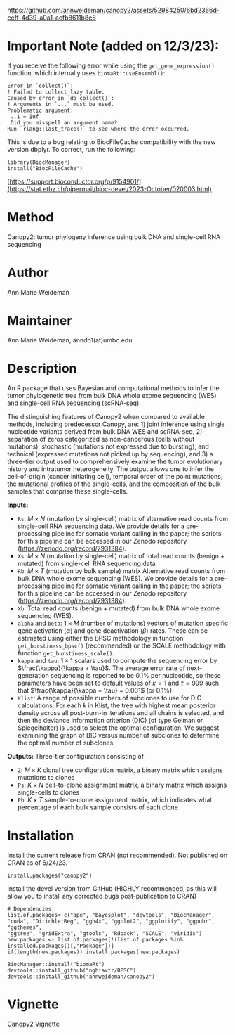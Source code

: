 https://github.com/annweideman/canopy2/assets/52984250/6bd2366d-ceff-4d39-a0a1-aefb8611b8e8

# Important Note (added on 12/3/23): 
If you receive the following error while using the `get_gene_expression()` function, which internally uses `biomaRt::useEnsembl()`:
```
Error in `collect()`:
! Failed to collect lazy table.
Caused by error in `db_collect()`:
! Arguments in `...` must be used.
Problematic argument:
 ..1 = Inf
 Did you misspell an argument name?
Run `rlang::last_trace()` to see where the error occurred.
```

This is due to a bug relating to BiocFileCache compatibility with the new version dbplyr. To correct, run the following:

```
library(BiocManager)
install("BiocFileCache")
```

[https://support.bioconductor.org/p/9154901/](https://stat.ethz.ch/pipermail/bioc-devel/2023-October/020003.html)

# Method
Canopy2: tumor phylogeny inference using bulk DNA and single-cell RNA sequencing

# Author
Ann Marie Weideman

# Maintainer
Ann Marie Weideman, anndo1(at)umbc.edu

# Description
An R package that uses Bayesian and computational methods to infer the tumor phylogenetic tree from bulk DNA whole exome sequencing (WES) and single-cell RNA sequencing (scRNA-seq).

The distinguishing features of Canopy2 when compared to available methods, including predecessor Canopy, are: 1) joint inference using single nucleotide variants derived from bulk DNA WES and scRNA-seq, 2) separation of zeros categorized as non-cancerous (cells without mutations), stochastic (mutations not expressed due to bursting), and technical (expressed mutations not picked up by sequencing), and 3) a three-tier output used to comprehensively examine the tumor evolutionary history and intratumor heterogeneity. The output allows one to infer the cell-of-origin (cancer initiating cell), temporal order of the point mutations, the mutational profiles of the single-cells, and the composition of the bulk samples that comprise these single-cells. 

**Inputs:**
  * `Rs`:   $M \times N$ (mutation by single-cell) matrix of alternative read counts from single-cell RNA sequencing data. We provide details for a pre-processing pipeline for somatic variant calling in the paper; the scripts for this pipeline can be accessed in our Zenodo repository (https://zenodo.org/record/7931384).
  * `Xs`:  $M \times N$ (mutation by single-cell) matrix of total read counts (benign + mutated) from single-cell RNA sequencing data.
  *  `Rb`:  $M \times T$ (mutation by bulk sample) matrix Alternative read counts from bulk DNA whole exome sequencing (WES). We provide details for a pre-processing pipeline for somatic variant calling in the paper; the scripts for this pipeline can be accessed in our Zenodo repository (https://zenodo.org/record/7931384).
  *  `Xb`: Total read counts (benign + mutated) from bulk DNA whole exome sequencing (WES).
  *  `alpha` and `beta`:  $1 \times M$ (number of mutations) vectors of mutation specific gene activation ($\alpha$) and gene deactivation ($\beta$) rates. These can be estimated using either the BPSC methodology in function `get_burstiness_bpsc()` (recommended) or the SCALE methodology with function `get_burstiness_scale()`.
  *  `kappa` and `tau`:   $1 \times 1$ scalars used to compute the sequencing error by $\frac{\kappa}{\kappa + \tau}$. The average error rate of next-generation sequencing is reported to be 0.1\% per nucleotide, so these parameters have been set to default values of $\kappa=1$ and $\tau = 999$ such that $\frac{\kappa}{\kappa + \tau} = 0.001$ (or 0.1\%). 
  *  `Klist`:   A range of possible numbers of subclones to use for DIC calculations. For each $k$ in Klist, the tree with highest mean posterior density across all post-burn-in iterations and all chains is selected, and then the deviance information criterion (DIC) (of type Gelman or Spiegelhalter) is used to select the optimal configuration. We suggest examining the graph of BIC versus number of subclones to determine the optimal number of subclones. 
 
**Outputs:** Three-tier configuration consisting of
* `Z`: $M \times K$ clonal tree configuration matrix, a binary matrix which assigns mutations to clones
* `Ps`: $K \times N$ cell-to-clone assignment matrix, a binary matrix which assigns single-cells to clones
* `Pb`: $K \times T$ sample-to-clone assignment matrix, which indicates what percentage of each bulk sample consists of each clone

# Installation
Install the current release from CRAN (not recommended). Not published on CRAN as of 6/24/23.

```
install.packages("canopy2")
```

Install the devel version from GitHub (HIGHLY recommended, as this will allow you to install any corrected bugs post-publication to CRAN)

```
# Dependencies
list.of.packages<-c("ape", "bayesplot", "devtools", "BiocManager", "coda", "DirichletReg", "ggh4x", "ggplot2", "ggplotify", "ggpubr", "ggthemes",
"ggtree", "gridExtra", "gtools", "Rdpack", "SCALE", "viridis")
new.packages <- list.of.packages[!(list.of.packages %in% installed.packages()[,"Package"])]
if(length(new.packages)) install.packages(new.packages)

BiocManager::install("biomaRt")
devtools::install_github("nghiavtr/BPSC")
devtools::install_github("annweideman/canopy2")

```
# Vignette
[Canopy2 Vignette](https://htmlpreview.github.io/?https://github.com/annweideman/canopy2/blob/main/vignettes/canopy2.html)




